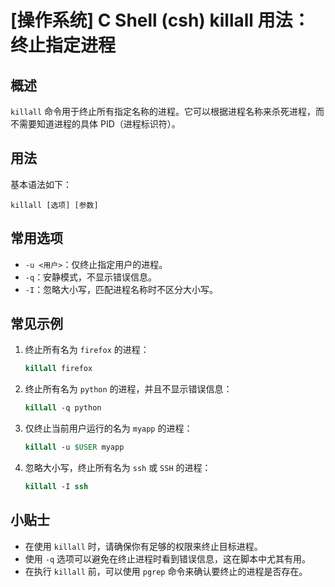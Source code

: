 # [操作系统] C Shell (csh) killall 用法：终止指定进程

## 概述
`killall` 命令用于终止所有指定名称的进程。它可以根据进程名称来杀死进程，而不需要知道进程的具体 PID（进程标识符）。

## 用法
基本语法如下：
```
killall [选项] [参数]
```

## 常用选项
- `-u <用户>`：仅终止指定用户的进程。
- `-q`：安静模式，不显示错误信息。
- `-I`：忽略大小写，匹配进程名称时不区分大小写。

## 常见示例
1. 终止所有名为 `firefox` 的进程：
   ```csh
   killall firefox
   ```

2. 终止所有名为 `python` 的进程，并且不显示错误信息：
   ```csh
   killall -q python
   ```

3. 仅终止当前用户运行的名为 `myapp` 的进程：
   ```csh
   killall -u $USER myapp
   ```

4. 忽略大小写，终止所有名为 `ssh` 或 `SSH` 的进程：
   ```csh
   killall -I ssh
   ```

## 小贴士
- 在使用 `killall` 时，请确保你有足够的权限来终止目标进程。
- 使用 `-q` 选项可以避免在终止进程时看到错误信息，这在脚本中尤其有用。
- 在执行 `killall` 前，可以使用 `pgrep` 命令来确认要终止的进程是否存在。
